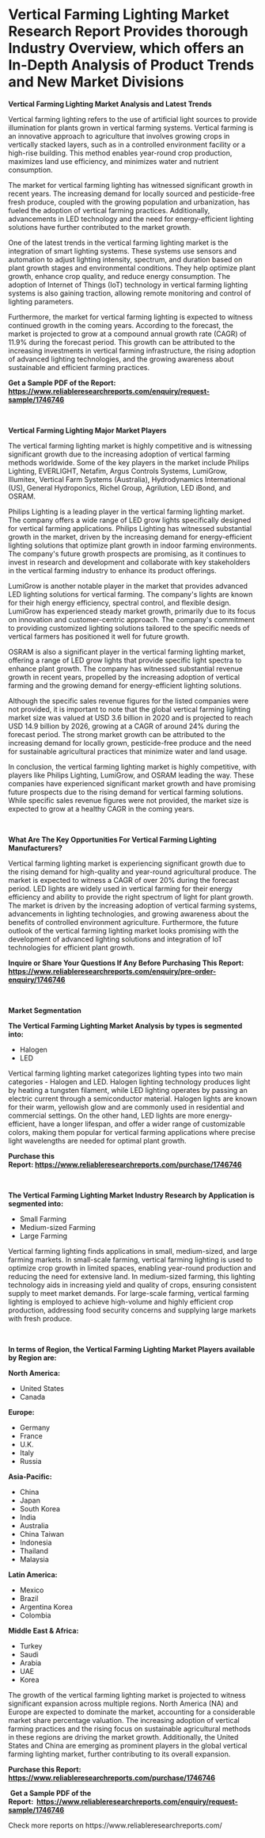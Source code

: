 <p><h1>Vertical Farming Lighting Market Research Report Provides thorough Industry Overview, which offers an In-Depth Analysis of Product Trends and New Market Divisions</h1></p><p><strong>Vertical Farming Lighting Market Analysis and Latest Trends</strong></p>
<p><p>Vertical farming lighting refers to the use of artificial light sources to provide illumination for plants grown in vertical farming systems. Vertical farming is an innovative approach to agriculture that involves growing crops in vertically stacked layers, such as in a controlled environment facility or a high-rise building. This method enables year-round crop production, maximizes land use efficiency, and minimizes water and nutrient consumption.</p><p>The market for vertical farming lighting has witnessed significant growth in recent years. The increasing demand for locally sourced and pesticide-free fresh produce, coupled with the growing population and urbanization, has fueled the adoption of vertical farming practices. Additionally, advancements in LED technology and the need for energy-efficient lighting solutions have further contributed to the market growth.</p><p>One of the latest trends in the vertical farming lighting market is the integration of smart lighting systems. These systems use sensors and automation to adjust lighting intensity, spectrum, and duration based on plant growth stages and environmental conditions. They help optimize plant growth, enhance crop quality, and reduce energy consumption. The adoption of Internet of Things (IoT) technology in vertical farming lighting systems is also gaining traction, allowing remote monitoring and control of lighting parameters.</p><p>Furthermore, the market for vertical farming lighting is expected to witness continued growth in the coming years. According to the forecast, the market is projected to grow at a compound annual growth rate (CAGR) of 11.9% during the forecast period. This growth can be attributed to the increasing investments in vertical farming infrastructure, the rising adoption of advanced lighting technologies, and the growing awareness about sustainable and efficient farming practices.</p></p>
<p><strong>Get a Sample PDF of the Report:&nbsp; <a href="https://www.reliableresearchreports.com/enquiry/request-sample/1746746">https://www.reliableresearchreports.com/enquiry/request-sample/1746746</a></strong></p>
<p>&nbsp;</p>
<p><strong>Vertical Farming Lighting Major Market Players</strong></p>
<p><p>The vertical farming lighting market is highly competitive and is witnessing significant growth due to the increasing adoption of vertical farming methods worldwide. Some of the key players in the market include Philips Lighting, EVERLIGHT, Netafim, Argus Controls Systems, LumiGrow, Illumitex, Vertical Farm Systems (Australia), Hydrodynamics International (US), General Hydroponics, Richel Group, Agrilution, LED iBond, and OSRAM.</p><p>Philips Lighting is a leading player in the vertical farming lighting market. The company offers a wide range of LED grow lights specifically designed for vertical farming applications. Philips Lighting has witnessed substantial growth in the market, driven by the increasing demand for energy-efficient lighting solutions that optimize plant growth in indoor farming environments. The company's future growth prospects are promising, as it continues to invest in research and development and collaborate with key stakeholders in the vertical farming industry to enhance its product offerings.</p><p>LumiGrow is another notable player in the market that provides advanced LED lighting solutions for vertical farming. The company's lights are known for their high energy efficiency, spectral control, and flexible design. LumiGrow has experienced steady market growth, primarily due to its focus on innovation and customer-centric approach. The company's commitment to providing customized lighting solutions tailored to the specific needs of vertical farmers has positioned it well for future growth.</p><p>OSRAM is also a significant player in the vertical farming lighting market, offering a range of LED grow lights that provide specific light spectra to enhance plant growth. The company has witnessed substantial revenue growth in recent years, propelled by the increasing adoption of vertical farming and the growing demand for energy-efficient lighting solutions.</p><p>Although the specific sales revenue figures for the listed companies were not provided, it is important to note that the global vertical farming lighting market size was valued at USD 3.6 billion in 2020 and is projected to reach USD 14.9 billion by 2026, growing at a CAGR of around 24% during the forecast period. The strong market growth can be attributed to the increasing demand for locally grown, pesticide-free produce and the need for sustainable agricultural practices that minimize water and land usage.</p><p>In conclusion, the vertical farming lighting market is highly competitive, with players like Philips Lighting, LumiGrow, and OSRAM leading the way. These companies have experienced significant market growth and have promising future prospects due to the rising demand for vertical farming solutions. While specific sales revenue figures were not provided, the market size is expected to grow at a healthy CAGR in the coming years.</p></p>
<p>&nbsp;</p>
<p><strong>What Are The Key Opportunities For Vertical Farming Lighting Manufacturers?</strong></p>
<p><p>Vertical farming lighting market is experiencing significant growth due to the rising demand for high-quality and year-round agricultural produce. The market is expected to witness a CAGR of over 20% during the forecast period. LED lights are widely used in vertical farming for their energy efficiency and ability to provide the right spectrum of light for plant growth. The market is driven by the increasing adoption of vertical farming systems, advancements in lighting technologies, and growing awareness about the benefits of controlled environment agriculture. Furthermore, the future outlook of the vertical farming lighting market looks promising with the development of advanced lighting solutions and integration of IoT technologies for efficient plant growth.</p></p>
<p><strong>Inquire or Share Your Questions If Any Before Purchasing This Report: <a href="https://www.reliableresearchreports.com/enquiry/pre-order-enquiry/1746746">https://www.reliableresearchreports.com/enquiry/pre-order-enquiry/1746746</a></strong></p>
<p>&nbsp;</p>
<p><strong>Market Segmentation</strong></p>
<p><strong>The Vertical Farming Lighting Market Analysis by types is segmented into:</strong></p>
<p><ul><li>Halogen</li><li>LED</li></ul></p>
<p><p>Vertical farming lighting market categorizes lighting types into two main categories - Halogen and LED. Halogen lighting technology produces light by heating a tungsten filament, while LED lighting operates by passing an electric current through a semiconductor material. Halogen lights are known for their warm, yellowish glow and are commonly used in residential and commercial settings. On the other hand, LED lights are more energy-efficient, have a longer lifespan, and offer a wider range of customizable colors, making them popular for vertical farming applications where precise light wavelengths are needed for optimal plant growth.</p></p>
<p><strong>Purchase this Report:&nbsp;<a href="https://www.reliableresearchreports.com/purchase/1746746">https://www.reliableresearchreports.com/purchase/1746746</a></strong></p>
<p>&nbsp;</p>
<p><strong>The Vertical Farming Lighting Market Industry Research by Application is segmented into:</strong></p>
<p><ul><li>Small Farming</li><li>Medium-sized Farming</li><li>Large Farming</li></ul></p>
<p><p>Vertical farming lighting finds applications in small, medium-sized, and large farming markets. In small-scale farming, vertical farming lighting is used to optimize crop growth in limited spaces, enabling year-round production and reducing the need for extensive land. In medium-sized farming, this lighting technology aids in increasing yield and quality of crops, ensuring consistent supply to meet market demands. For large-scale farming, vertical farming lighting is employed to achieve high-volume and highly efficient crop production, addressing food security concerns and supplying large markets with fresh produce.</p></p>
<p>&nbsp;</p>
<p><strong>In terms of Region, the Vertical Farming Lighting Market Players available by Region are:</strong></p>
<p>
    <p> <strong> North America: </strong>
        <ul>
            <li>United States</li>
            <li>Canada</li>
        </ul>
        </p> 
    <p> <strong> Europe: </strong>
        <ul>
            <li>Germany</li>
            <li>France</li>
            <li>U.K.</li>
            <li>Italy</li>
            <li>Russia</li>
        </ul>
        </p> 
    <p> <strong> Asia-Pacific: </strong>
        <ul>
            <li>China</li>
            <li>Japan</li>
            <li>South Korea</li>
            <li>India</li>
            <li>Australia</li>
            <li>China Taiwan</li>
            <li>Indonesia</li>
            <li>Thailand</li>
            <li>Malaysia</li>
        </ul>
        </p> 
    <p> <strong> Latin America: </strong>
        <ul>
            <li>Mexico</li>
            <li>Brazil</li>
            <li>Argentina Korea</li>
            <li>Colombia</li>
        </ul>
        </p> 
    <p> <strong> Middle East & Africa: </strong>
        <ul>
            <li>Turkey</li>
            <li>Saudi</li>
            <li>Arabia</li>
            <li>UAE</li>
            <li>Korea</li>
        </ul>
    </p>
    </p>
<p><p>The growth of the vertical farming lighting market is projected to witness significant expansion across multiple regions. North America (NA) and Europe are expected to dominate the market, accounting for a considerable market share percentage valuation. The increasing adoption of vertical farming practices and the rising focus on sustainable agricultural methods in these regions are driving the market growth. Additionally, the United States and China are emerging as prominent players in the global vertical farming lighting market, further contributing to its overall expansion.</p></p>
<p><strong>Purchase this Report: <a href="https://www.reliableresearchreports.com/purchase/1746746">https://www.reliableresearchreports.com/purchase/1746746</a></strong></p>
<p>&nbsp;<strong>Get a Sample PDF of the Report:&nbsp;&nbsp;<a href="https://www.reliableresearchreports.com/enquiry/request-sample/1746746">https://www.reliableresearchreports.com/enquiry/request-sample/1746746</a></strong></p>
<p><strong></strong></p>
<p>Check more reports on https://www.reliableresearchreports.com/</p>